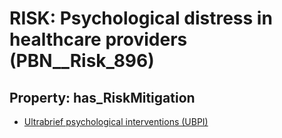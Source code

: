 # RISK: __Psychological distress in healthcare providers__ (PBN__Risk_896)

## Property: has_RiskMitigation

* [Ultrabrief psychological interventions (UBPI)](PBN__RiskMitigation_1237)

